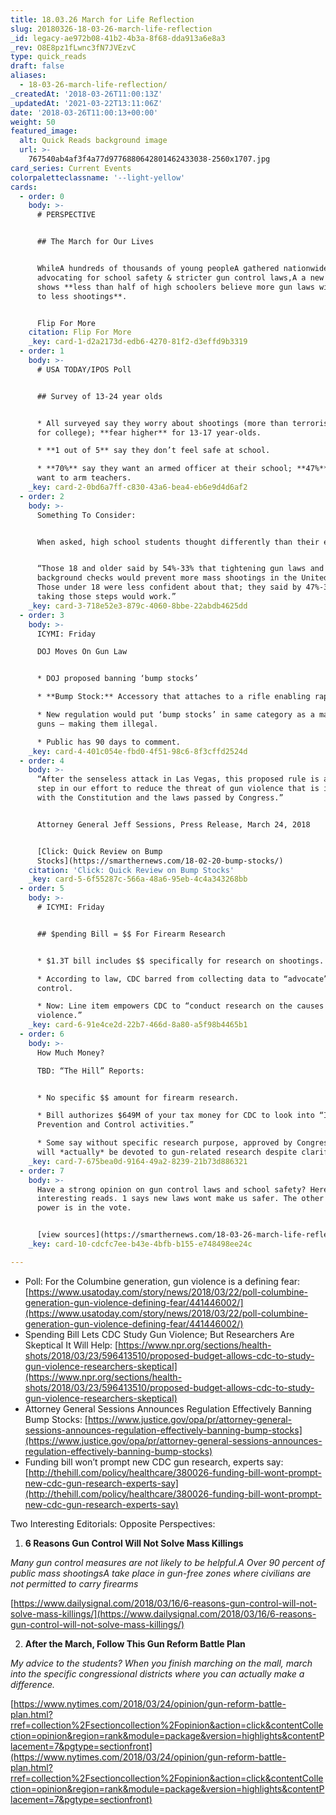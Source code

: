 ```yaml
---
title: 18.03.26 March for Life Reflection
slug: 20180326-18-03-26-march-life-reflection
_id: legacy-ae972b08-41b2-4b3a-8f68-dda913a6e8a3
_rev: O8E8pz1fLwnc3fN7JVEzvC
type: quick_reads
draft: false
aliases:
  - 18-03-26-march-life-reflection/
_createdAt: '2018-03-26T11:00:13Z'
_updatedAt: '2021-03-22T13:11:06Z'
date: '2018-03-26T11:00:13+00:00'
weight: 50
featured_image:
  alt: Quick Reads background image
  url: >-
    767540ab4af3f4a77d9776880642801462433038-2560x1707.jpg
card_series: Current Events
colorpaletteclassname: '--light-yellow'
cards:
  - order: 0
    body: >-
      # PERSPECTIVE


      ## The March for Our Lives


      WhileA hundreds of thousands of young peopleA gathered nationwide Saturday
      advocating for school safety & stricter gun control laws,A a new poll
      shows **less than half of high schoolers believe more gun laws will lead
      to less shootings**.


      Flip For More
    citation: Flip For More
    _key: card-1-d2a2173d-edb6-4270-81f2-d3effd9b3319
  - order: 1
    body: >-
      # USA TODAY/IPOS Poll


      ## Survey of 13-24 year olds


      * All surveyed say they worry about shootings (more than terrorism & $$
      for college); **fear higher** for 13-17 year-olds.

      * **1 out of 5** say they don’t feel safe at school.

      * **70%** say they want an armed officer at their school; **47%** did NOT
      want to arm teachers.
    _key: card-2-0bd6a7ff-c830-43a6-bea4-eb6e9d4d6af2
  - order: 2
    body: >-
      Something To Consider:


      When asked, high school students thought differently than their elders.


      “Those 18 and older said by 54%-33% that tightening gun laws and
      background checks would prevent more mass shootings in the United States.
      Those under 18 were less confident about that; they said by 47%-37% that
      taking those steps would work.”
    _key: card-3-718e52e3-879c-4060-8bbe-22abdb4625dd
  - order: 3
    body: >-
      ICYMI: Friday  

      DOJ Moves On Gun Law


      * DOJ proposed banning ‘bump stocks’

      * **Bump Stock:** Accessory that attaches to a rifle enabling rapid fire.

      * New regulation would put ‘bump stocks’ in same category as a machine
      guns – making them illegal.

      * Public has 90 days to comment.
    _key: card-4-401c054e-fbd0-4f51-98c6-8f3cffd2524d
  - order: 4
    body: >-
      “After the senseless attack in Las Vegas, this proposed rule is a critical
      step in our effort to reduce the threat of gun violence that is in keeping
      with the Constitution and the laws passed by Congress.”


      Attorney General Jeff Sessions, Press Release, March 24, 2018


      [Click: Quick Review on Bump
      Stocks](https://smarthernews.com/18-02-20-bump-stocks/)
    citation: 'Click: Quick Review on Bump Stocks'
    _key: card-5-6f55287c-566a-48a6-95eb-4c4a343268bb
  - order: 5
    body: >-
      # ICYMI: Friday


      ## $pending Bill = $$ For Firearm Research


      * $1.3T bill includes $$ specifically for research on shootings.

      * According to law, CDC barred from collecting data to “advocate” for gun
      control.

      * Now: Line item empowers CDC to “conduct research on the causes of gun
      violence.”
    _key: card-6-91e4ce2d-22b7-466d-8a80-a5f98b4465b1
  - order: 6
    body: >-
      How Much Money?  

      TBD: “The Hill” Reports:


      * No specific $$ amount for firearm research.

      * Bill authorizes $649M of your tax money for CDC to look into “Injury
      Prevention and Control activities.”

      * Some say without specific research purpose, approved by Congress, no $$
      will *actually* be devoted to gun-related research despite clarification.
    _key: card-7-675bea0d-9164-49a2-8239-21b73d886321
  - order: 7
    body: >-
      Have a strong opinion on gun control laws and school safety? Here are 2
      interesting reads. 1 says new laws wont make us safer. The other says the
      power is in the vote.


      [view sources](https://smarthernews.com/18-03-26-march-life-reflection/)
    _key: card-10-cdcfc7ee-b43e-4bfb-b155-e748498ee24c

---
```

* Poll: For the Columbine generation, gun violence is a defining fear: [https://www.usatoday.com/story/news/2018/03/22/poll-columbine-generation-gun-violence-defining-fear/441446002/](https://www.usatoday.com/story/news/2018/03/22/poll-columbine-generation-gun-violence-defining-fear/441446002/)
* Spending Bill Lets CDC Study Gun Violence; But Researchers Are Skeptical It Will Help: [https://www.npr.org/sections/health-shots/2018/03/23/596413510/proposed-budget-allows-cdc-to-study-gun-violence-researchers-skeptical](https://www.npr.org/sections/health-shots/2018/03/23/596413510/proposed-budget-allows-cdc-to-study-gun-violence-researchers-skeptical)
* Attorney General Sessions Announces Regulation Effectively Banning Bump Stocks: [https://www.justice.gov/opa/pr/attorney-general-sessions-announces-regulation-effectively-banning-bump-stocks](https://www.justice.gov/opa/pr/attorney-general-sessions-announces-regulation-effectively-banning-bump-stocks)
* Funding bill won’t prompt new CDC gun research, experts say: [http://thehill.com/policy/healthcare/380026-funding-bill-wont-prompt-new-cdc-gun-research-experts-say](http://thehill.com/policy/healthcare/380026-funding-bill-wont-prompt-new-cdc-gun-research-experts-say)

Two Interesting Editorials: Opposite Perspectives:

1. **6 Reasons Gun Control Will Not Solve Mass Killings**

_Many gun control measures are not likely to be helpful.A Over 90 percent of public mass shootingsA take place in gun-free zones where civilians are not permitted to carry firearms_

[https://www.dailysignal.com/2018/03/16/6-reasons-gun-control-will-not-solve-mass-killings/](https://www.dailysignal.com/2018/03/16/6-reasons-gun-control-will-not-solve-mass-killings/)

2. **After the March, Follow This Gun Reform Battle Plan**

_My advice to the students? When you finish marching on the mall, march into the specific congressional districts where you can actually make a difference._

[https://www.nytimes.com/2018/03/24/opinion/gun-reform-battle-plan.html?rref=collection%2Fsectioncollection%2Fopinion&action=click&contentCollection=opinion&region=rank&module=package&version=highlights&contentPlacement=7&pgtype=sectionfront](https://www.nytimes.com/2018/03/24/opinion/gun-reform-battle-plan.html?rref=collection%2Fsectioncollection%2Fopinion&action=click&contentCollection=opinion&region=rank&module=package&version=highlights&contentPlacement=7&pgtype=sectionfront)